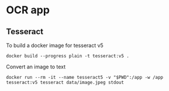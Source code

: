 # OCR app

## Tesseract

To build a docker image for tesseract v5
```
docker build --progress plain -t tesseract:v5 .
```

Convert an image to text
```
docker run --rm -it --name tesseract5 -v "$PWD":/app -w /app tesseract:v5 tesseract data/image.jpeg stdout
```
